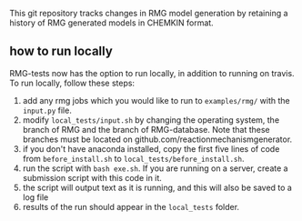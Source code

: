 This git repository tracks changes in RMG model generation by retaining a history of RMG generated models in CHEMKIN format.


## how to run locally

RMG-tests now has the option to run locally, in addition to running on travis. To run locally, follow these steps:

1. add any rmg jobs which you would like to run to `examples/rmg/` with the `input.py` file.
2. modify `local_tests/input.sh` by changing the operating system, the branch of RMG and the branch of RMG-database. Note that these branches must be located on github.com/reactionmechanismgenerator.
3. if you don't have anaconda installed, copy the first five lines of code from `before_install.sh` to `local_tests/before_install.sh`. 
4. run the script with `bash exe.sh`. If you are running on a server, create a submission script with this code in it. 
4. the script will output text as it is running, and this will also be saved to a log file
5. results of the run should appear in the `local_tests` folder. 
